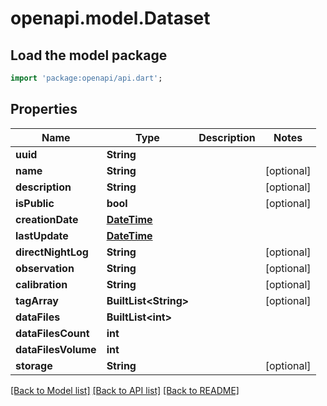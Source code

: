 # openapi.model.Dataset

## Load the model package
```dart
import 'package:openapi/api.dart';
```

## Properties
Name | Type | Description | Notes
------------ | ------------- | ------------- | -------------
**uuid** | **String** |  | 
**name** | **String** |  | [optional] 
**description** | **String** |  | [optional] 
**isPublic** | **bool** |  | [optional] 
**creationDate** | [**DateTime**](DateTime.md) |  | 
**lastUpdate** | [**DateTime**](DateTime.md) |  | 
**directNightLog** | **String** |  | [optional] 
**observation** | **String** |  | [optional] 
**calibration** | **String** |  | [optional] 
**tagArray** | **BuiltList&lt;String&gt;** |  | [optional] 
**dataFiles** | **BuiltList&lt;int&gt;** |  | 
**dataFilesCount** | **int** |  | 
**dataFilesVolume** | **int** |  | 
**storage** | **String** |  | [optional] 

[[Back to Model list]](../README.md#documentation-for-models) [[Back to API list]](../README.md#documentation-for-api-endpoints) [[Back to README]](../README.md)



